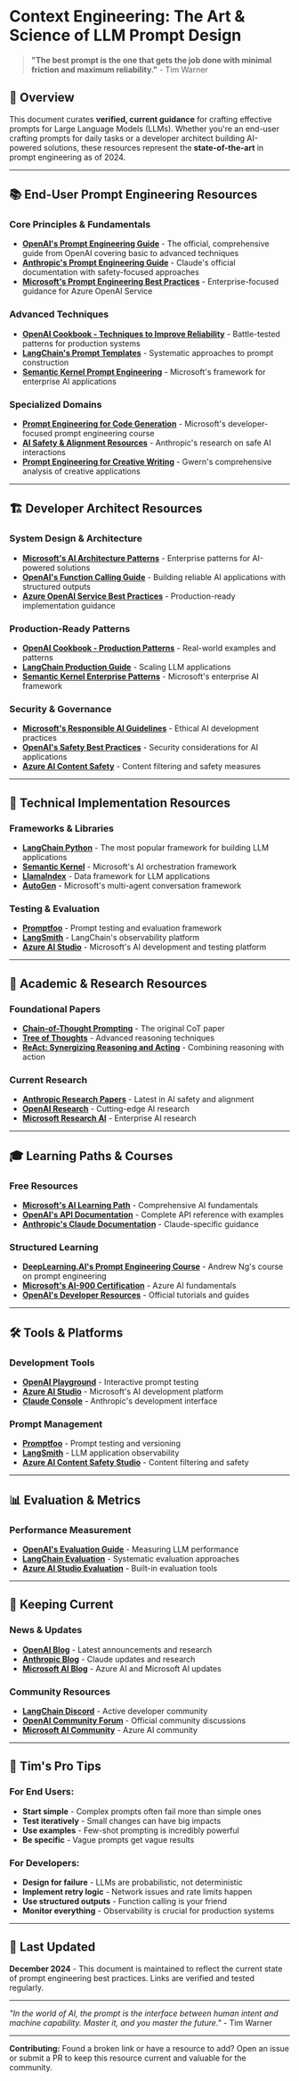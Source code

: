# Context Engineering: The Art & Science of LLM Prompt Design

> **"The best prompt is the one that gets the job done with minimal friction and maximum reliability."** - Tim Warner

## 🎯 Overview

This document curates **verified, current guidance** for crafting effective prompts for Large Language Models (LLMs). Whether you're an end-user crafting prompts for daily tasks or a developer architect building AI-powered solutions, these resources represent the **state-of-the-art** in prompt engineering as of 2024.

---

## 📚 End-User Prompt Engineering Resources

### **Core Principles & Fundamentals**

- **[OpenAI's Prompt Engineering Guide](https://platform.openai.com/docs/guides/prompt-engineering)** - The official, comprehensive guide from OpenAI covering basic to advanced techniques
- **[Anthropic's Prompt Engineering Guide](https://docs.anthropic.com/claude/docs/prompt-engineering)** - Claude's official documentation with safety-focused approaches
- **[Microsoft's Prompt Engineering Best Practices](https://learn.microsoft.com/en-us/azure/ai-services/openai/concepts/prompt-engineering)** - Enterprise-focused guidance for Azure OpenAI Service

### **Advanced Techniques**

- **[OpenAI Cookbook - Techniques to Improve Reliability](https://github.com/openai/openai-cookbook/blob/main/techniques_to_improve_reliability.md)** - Battle-tested patterns for production systems
- **[LangChain's Prompt Templates](https://python.langchain.com/docs/modules/model_io/prompts/)** - Systematic approaches to prompt construction
- **[Semantic Kernel Prompt Engineering](https://learn.microsoft.com/en-us/semantic-kernel/prompt-engineering/)** - Microsoft's framework for enterprise AI applications

### **Specialized Domains**

- **[Prompt Engineering for Code Generation](https://github.com/microsoft/prompt-engineering-for-developers)** - Microsoft's developer-focused prompt engineering course
- **[AI Safety & Alignment Resources](https://www.anthropic.com/research)** - Anthropic's research on safe AI interactions
- **[Prompt Engineering for Creative Writing](https://www.gwern.net/GPT-3)** - Gwern's comprehensive analysis of creative applications

---

## 🏗️ Developer Architect Resources

### **System Design & Architecture**

- **[Microsoft's AI Architecture Patterns](https://learn.microsoft.com/en-us/azure/architecture/patterns/)** - Enterprise patterns for AI-powered solutions
- **[OpenAI's Function Calling Guide](https://platform.openai.com/docs/guides/function-calling)** - Building reliable AI applications with structured outputs
- **[Azure OpenAI Service Best Practices](https://learn.microsoft.com/en-us/azure/ai-services/openai/concepts/best-practices)** - Production-ready implementation guidance

### **Production-Ready Patterns**

- **[OpenAI Cookbook - Production Patterns](https://github.com/openai/openai-cookbook)** - Real-world examples and patterns
- **[LangChain Production Guide](https://python.langchain.com/docs/use_cases/production/)** - Scaling LLM applications
- **[Semantic Kernel Enterprise Patterns](https://learn.microsoft.com/en-us/semantic-kernel/overview/)** - Microsoft's enterprise AI framework

### **Security & Governance**

- **[Microsoft's Responsible AI Guidelines](https://www.microsoft.com/en-us/ai/responsible-ai)** - Ethical AI development practices
- **[OpenAI's Safety Best Practices](https://platform.openai.com/docs/guides/safety-best-practices)** - Security considerations for AI applications
- **[Azure AI Content Safety](https://learn.microsoft.com/en-us/azure/ai-services/content-safety/)** - Content filtering and safety measures

---

## 🔧 Technical Implementation Resources

### **Frameworks & Libraries**

- **[LangChain Python](https://python.langchain.com/)** - The most popular framework for building LLM applications
- **[Semantic Kernel](https://learn.microsoft.com/en-us/semantic-kernel/)** - Microsoft's AI orchestration framework
- **[LlamaIndex](https://docs.llamaindex.ai/)** - Data framework for LLM applications
- **[AutoGen](https://microsoft.github.io/autogen/)** - Microsoft's multi-agent conversation framework

### **Testing & Evaluation**

- **[Promptfoo](https://promptfoo.dev/)** - Prompt testing and evaluation framework
- **[LangSmith](https://smith.langchain.com/)** - LangChain's observability platform
- **[Azure AI Studio](https://ai.azure.com/)** - Microsoft's AI development and testing platform

---

## 📖 Academic & Research Resources

### **Foundational Papers**

- **[Chain-of-Thought Prompting](https://arxiv.org/abs/2201.11903)** - The original CoT paper
- **[Tree of Thoughts](https://arxiv.org/abs/2305.10601)** - Advanced reasoning techniques
- **[ReAct: Synergizing Reasoning and Acting](https://arxiv.org/abs/2210.03629)** - Combining reasoning with action

### **Current Research**

- **[Anthropic Research Papers](https://www.anthropic.com/research)** - Latest in AI safety and alignment
- **[OpenAI Research](https://openai.com/research)** - Cutting-edge AI research
- **[Microsoft Research AI](https://www.microsoft.com/en-us/research/research-area/artificial-intelligence/)** - Enterprise AI research

---

## 🎓 Learning Paths & Courses

### **Free Resources**

- **[Microsoft's AI Learning Path](https://learn.microsoft.com/en-us/training/paths/ai-fundamentals/)** - Comprehensive AI fundamentals
- **[OpenAI's API Documentation](https://platform.openai.com/docs)** - Complete API reference with examples
- **[Anthropic's Claude Documentation](https://docs.anthropic.com/)** - Claude-specific guidance

### **Structured Learning**

- **[DeepLearning.AI's Prompt Engineering Course](https://www.deeplearning.ai/short-courses/chatgpt-prompt-engineering-for-developers/)** - Andrew Ng's course on prompt engineering
- **[Microsoft's AI-900 Certification](https://learn.microsoft.com/en-us/certifications/exams/ai-900)** - Azure AI fundamentals
- **[OpenAI's Developer Resources](https://platform.openai.com/docs/guides)** - Official tutorials and guides

---

## 🛠️ Tools & Platforms

### **Development Tools**

- **[OpenAI Playground](https://platform.openai.com/playground)** - Interactive prompt testing
- **[Azure AI Studio](https://ai.azure.com/)** - Microsoft's AI development platform
- **[Claude Console](https://console.anthropic.com/)** - Anthropic's development interface

### **Prompt Management**

- **[Promptfoo](https://promptfoo.dev/)** - Prompt testing and versioning
- **[LangSmith](https://smith.langchain.com/)** - LLM application observability
- **[Azure AI Content Safety Studio](https://ai.azure.com/ContentSafety)** - Content filtering and safety

---

## 📊 Evaluation & Metrics

### **Performance Measurement**

- **[OpenAI's Evaluation Guide](https://platform.openai.com/docs/guides/evaluation)** - Measuring LLM performance
- **[LangChain Evaluation](https://python.langchain.com/docs/use_cases/evaluation/)** - Systematic evaluation approaches
- **[Azure AI Studio Evaluation](https://ai.azure.com/)** - Built-in evaluation tools

---

## 🔄 Keeping Current

### **News & Updates**

- **[OpenAI Blog](https://openai.com/blog)** - Latest announcements and research
- **[Anthropic Blog](https://www.anthropic.com/news)** - Claude updates and research
- **[Microsoft AI Blog](https://blogs.microsoft.com/ai/)** - Azure AI and Microsoft AI updates

### **Community Resources**

- **[LangChain Discord](https://discord.gg/langchain)** - Active developer community
- **[OpenAI Community Forum](https://community.openai.com/)** - Official community discussions
- **[Microsoft AI Community](https://techcommunity.microsoft.com/t5/ai-azure-ai-services/bd-p/AzureAI)** - Azure AI community

---

## 🎯 Tim's Pro Tips

### **For End Users:**
- **Start simple** - Complex prompts often fail more than simple ones
- **Test iteratively** - Small changes can have big impacts
- **Use examples** - Few-shot prompting is incredibly powerful
- **Be specific** - Vague prompts get vague results

### **For Developers:**
- **Design for failure** - LLMs are probabilistic, not deterministic
- **Implement retry logic** - Network issues and rate limits happen
- **Use structured outputs** - Function calling is your friend
- **Monitor everything** - Observability is crucial for production systems

---

## 📝 Last Updated

**December 2024** - This document is maintained to reflect the current state of prompt engineering best practices. Links are verified and tested regularly.

---

*"In the world of AI, the prompt is the interface between human intent and machine capability. Master it, and you master the future."* - Tim Warner

---

**Contributing:** Found a broken link or have a resource to add? Open an issue or submit a PR to keep this resource current and valuable for the community.
